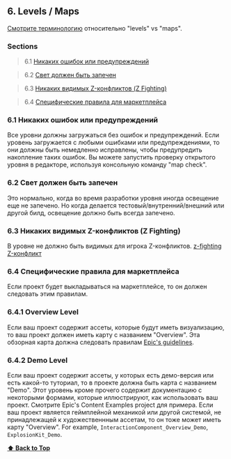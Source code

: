 
<a name="6"></a>
<a name="Levels"></a>
<a name="levels"></a>
## 6. Levels / Maps

[Смотрите терминологию](0-ContentsAndDescription.md/#terms-level-map) относительно "levels" vs "maps".

### Sections

> 6.1 [Никаких ошибок или предупреждений](#levels-no-errors-or-warnings)

> 6.2 [Свет должен быть запечен](#levels-lighting-should-be-built)

> 6.3 [Никаких видимых Z-конфликтов (Z Fighting)](#evels-no-visible-z-fighting)

> 6.4 [Специфические правила для маркетплейса](#evels-levels-mp-rules)

<a name="6.1"></a>
<a name="levels-no-errors-or-warnings"></a>
### 6.1 Никаких ошибок или предупреждений 

Все уровни должны загружаться без ошибок и предупреждений. Если уровень загружается с любыми ошибками или предупреждениями, то они должны быть немедленно исправлены, чтобы предупредить накопление таких ошибок.
Вы можете запустить проверку открытого уровня в редакторе, используя консольную команду "map check".

<a name="6.2"></a>
<a name="levels-lighting-should-be-built"></a>
### 6.2 Свет должен быть запечен 

Это нормально, когда во время разработки уровня иногда освещение еще не запечено. Но когда делается тестовый/внутренний/внешний или другой билд, освещение должно быть всегда запечено.

<a name="6.3"></a>
<a name="levels-no-visible-z-fighting"></a>
### 6.3 Никаких видимых Z-конфликтов (Z Fighting)

В уровне не должно быть видимых для игрока Z-конфликтов. [z-fighting](https://en.wikipedia.org/wiki/Z-fighting) [Z-конфликт](https://ru.wikipedia.org/wiki/Z-буферизация)

<a name="6.4"></a>
<a name="levels-mp-rules"></a>
### 6.4 Специфические правила для маркетплейса

Если проект будет выкладываться на маркетплейсе, то он должен следовать этим правилам.

<a name="6.4.1"></a>
<a name="levels-mp-rules-overview"></a>
### 6.4.1 Overview Level

Если ваш проект содержит ассеты, которые будут иметь визуализацию, то ваш проект должен иметь карту с названием "Overview".
Эта обзорная карта должна следовать правилам  [Epic's guidelines](http://help.epicgames.com/customer/en/portal/articles/2592186-marketplace-submission-guidelines-preparing-your-assets#Required%20Levels%20and%20Maps).

<a name="6.4.2"></a>
<a name="levels-mp-rules-demo"></a>
### 6.4.2 Demo Level

Если ваш проект содержит ассеты, у которых есть демо-версия или есть какой-то туториал, то в проекте должна быть карта с названием "Demo". Этот уровень кроме прочего содержит документацию с некоторыми формами, которые иллюстрируют, как использовать ваш проект. Смотрите Epic's Content Examples project для примера. 
Если ваш проект является геймплейной механикой или другой системой, не принадлежащей к художественнным ассетам, то он тоже может иметь карту "Overview".
For example, `InteractionComponent_Overview_Demo`, `ExplosionKit_Demo`.

**[⬆ Back to Top](#levels)**
